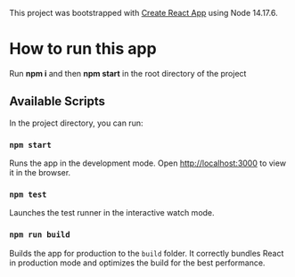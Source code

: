 This project was bootstrapped with [Create React App](https://github.com/facebook/create-react-app) using Node 14.17.6.

# How to run this app

Run **npm i** and then **npm start** in the root directory of the project

## Available Scripts

In the project directory, you can run:

### `npm start`

Runs the app in the development mode.
Open [http://localhost:3000](http://localhost:3000) to view it in the browser.

### `npm test`

Launches the test runner in the interactive watch mode.

### `npm run build`

Builds the app for production to the `build` folder.
It correctly bundles React in production mode and optimizes the build for the best performance.
